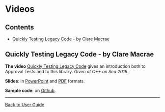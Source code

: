 <!--
GENERATED FILE - DO NOT EDIT
This file was generated by [MarkdownSnippets](https://github.com/SimonCropp/MarkdownSnippets).
Source File: /doc/mdsource/Videos.source.md
To change this file edit the source file and then execute ./run_markdown_templates.sh.
-->

<a id="top"></a>

# Videos


<!-- toc -->
## Contents

  * [Quickly Testing Legacy Code - by Clare Macrae](#quickly-testing-legacy-code---by-clare-macrae)
<!-- endtoc -->



## Quickly Testing Legacy Code - by Clare Macrae

**The video** [Quickly Testing Legacy Code](https://youtu.be/dtm8V3TIB6k) gives an introduction both to Approval Tests and to this library. *Given at C++ on Sea 2019*.

**Slides**: in [PowerPoint](https://www.slideshare.net/ClareMacrae/quickly-testing-legacy-code) and  [PDF](https://github.com/philsquared/cpponsea-slides/raw/master/2019/Clare%20Macrae%20-%20Quickly%20Testing%20Legacy%20Code.pdf) formats. 

**Sample code**: on [Github](https://github.com/claremacrae/cpponsea2019).



---

[Back to User Guide](/doc/README.md#top)
